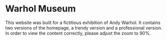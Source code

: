 Warhol Museum
=============
This website was built for a fictitious exhibition of Andy Warhol. It contains two versions of the homepage, a trendy version and a professional version. 
In order to view the content correctly, please adjust the zoom to 90%. 

